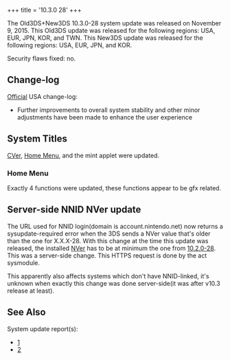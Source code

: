 +++
title = '10.3.0 28'
+++

The Old3DS+New3DS 10.3.0-28 system update was released on November 9,
2015. This Old3DS update was released for the following regions: USA,
EUR, JPN, KOR, and TWN. This New3DS update was released for the
following regions: USA, EUR, JPN, and KOR.

Security flaws fixed: no.

## Change-log

[Official](http://en-americas-support.nintendo.com/app/answers/detail/a_id/667/p/430/c/267)
USA change-log:

- Further improvements to overall system stability and other minor
  adjustments have been made to enhance the user experience

## System Titles

[CVer](CVer "wikilink"), [Home Menu](Home_Menu "wikilink"), and the mint
applet were updated.

### Home Menu

Exactly 4 functions were updated, these functions appear to be gfx
related.

## Server-side NNID NVer update

The URL used for NNID login(domain is account.nintendo.net) now returns
a sysupdate-required error when the 3DS sends a NVer value that's older
than the one for X.X.X-28. With this change at the time this update was
released, the installed [NVer](NVer "wikilink") has to be at minimum the
one from [10.2.0-28](10.2.0-28 "wikilink"). This was a server-side
change. This HTTPS request is done by the act sysmodule.

This apparently also affects systems which don't have NNID-linked, it's
unknown when exactly this change was done server-side(it was after v10.3
release at least).

## See Also

System update report(s):

- [1](http://yls8.mtheall.com/ninupdates/reports.php?date=11-09-15_07-05-19&sys=ctr)
- [2](http://yls8.mtheall.com/ninupdates/reports.php?date=11-09-15_07-05-28&sys=ktr)
